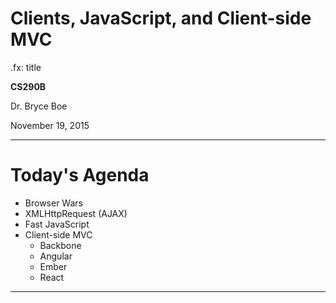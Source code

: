 # Clients, JavaScript, and Client-side MVC
.fx: title

__CS290B__

Dr. Bryce Boe

November 19, 2015

---

# Today's Agenda

* Browser Wars
* XMLHttpRequest (AJAX)
* Fast JavaScript
* Client-side MVC
    * Backbone
    * Angular
    * Ember
    * React

---


